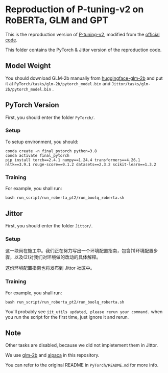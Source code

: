 # Reproduction of P-tuning-v2 on RoBERTa, GLM and GPT

This is the reproduction version of [P-tuning-v2](https://arxiv.org/abs/2110.07602), modified from the [official code](https://github.com/THUDM/P-tuning-v2). 

This folder contains the PyTorch & Jittor version of the reproduction code. 

## Model Weight

You should download GLM-2b manually from [huggingface-glm-2b](https://huggingface.co/THUDM/glm-2b/resolve/main/pytorch_model.bin) and put it at `PyTorch/tasks/glm-2b/pytorch_model.bin` and `Jittor/tasks/glm-2b/pytorch_model.bin` . 

## PyTorch Version

First, you should enter the folder `PyTorch/`. 

### Setup

To setup environment, you should: 

```shell
conda create -n final_pytorch python=3.8
conda activate final_pytorch
pip install torch==2.4.1 numpy==1.24.4 transformers==4.26.1 nltk==3.9.1 rouge-score==0.1.2 datasets==2.3.2 scikit-learn==1.3.2
```

### Training

For example, you shall run: 

```shell
bash run_script/run_roberta_pt2/run_boolq_roberta.sh
```

## Jittor

First, you should enter the folder `Jittor/`. 

### Setup

这一块尚在施工中。我们正在努力写出一个环境配置指南，包含(1)环境配置步骤，以及(2)对我们对环境做的改动的具体解释。

这份环境配置指南也将发布到 Jittor 社区中。

### Training

For example, you shall run: 

```shell
bash run_script/run_roberta_pt2/run_boolq_roberta.sh
```

You'll probably see `jit_utils updated, please rerun your command.` when you run the script for the first time, just ignore it and rerun. 

## Note

Other tasks are disabled, because we did not impletement them in Jittor. 

We use [glm-2b](https://github.com/THUDM/GLM) and [alpaca](https://github.com/tatsu-lab/stanford_alpaca) in this repository. 

You can refer to the original README in `PyTorch/README.md` for more info. 
